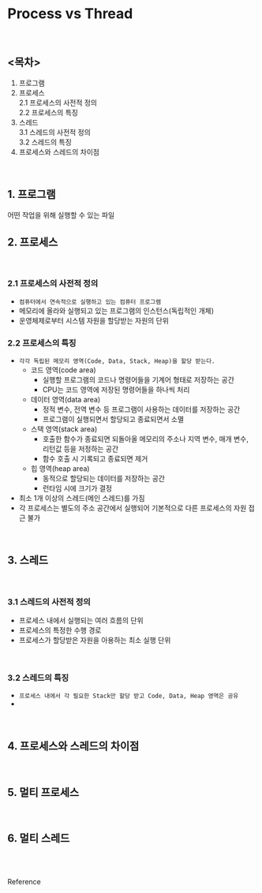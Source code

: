 # Process vs Thread

<br />

## <목차>
1. 프로그램  
2. 프로세스  
    2.1 프로세스의 사전적 정의  
    2.2 프로세스의 특징  
3. 스레드  
    3.1 스레드의 사전적 정의  
    3.2 스레드의 특징  
4. 프로세스와 스레드의 차이점  


<br />

## 1. 프로그램
어떤 작업을 위해 실행할 수 있는 파일
<br />

## 2. 프로세스

<br />

### 2.1 프로세스의 사전적 정의
* `컴퓨터에서 연속적으로 실행하고 있는 컴퓨터 프로그램`
* 메모리에 올라와 실행되고 있는 프로그램의 인스턴스(독립적인 개체)
* 운영체제로부터 시스템 자원을 할당받는 자원의 단위

### 2.2 프로세스의 특징
* `각각 독립된 메모리 영역(Code, Data, Stack, Heap)을 할당 받는다.`
    * 코드 영역(code area)
        * 실행할 프로그램의 코드나 명령어들을 기계어 형태로 저장하는 공간
        * CPU는 코드 영역에 저장된 명령어들을 하나씩 처리
    * 데이터 영역(data area)
        * 정적 변수, 전역 변수 등 프로그램이 사용하는 데이터를 저장하는 공간
        * 프로그램이 실행되면서 할당되고 종료되면서 소멸
    * 스택 영역(stack area)
        * 호출한 함수가 종료되면 되돌아올 메모리의 주소나 지역 변수, 매개 변수, 리턴값 등을 저정하는 공간
        * 함수 호출 시 기록되고 종료되면 제거
    * 힙 영역(heap area)
        * 동적으로 할당되는 데이터를 저장하는 공간
        * 런타임 시에 크기가 결정
* 최소 1개 이상의 스레드(메인 스레드)를 가짐
* 각 프로세스는 별도의 주소 공간에서 실행되어 기본적으로 다른 프로세스의 자원 접근 불가

<br />

## 3. 스레드

<br />

### 3.1 스레드의 사전적 정의
* 프로세스 내에서 실행되는 여러 흐름의 단위
* 프로세스의 특정한 수행 경로
* 프로세스가 할당받은 자원을 아용하는 최소 실행 단위

<br />

### 3.2 스레드의 특징
* `프로세스 내에서 각 필요한 Stack만 할당 받고 Code, Data, Heap 영역은 공유`
* 

<br />

## 4. 프로세스와 스레드의 차이점

<br />

## 5. 멀티 프로세스

<br />

## 6. 멀티 스레드

<br /><br />

Reference

